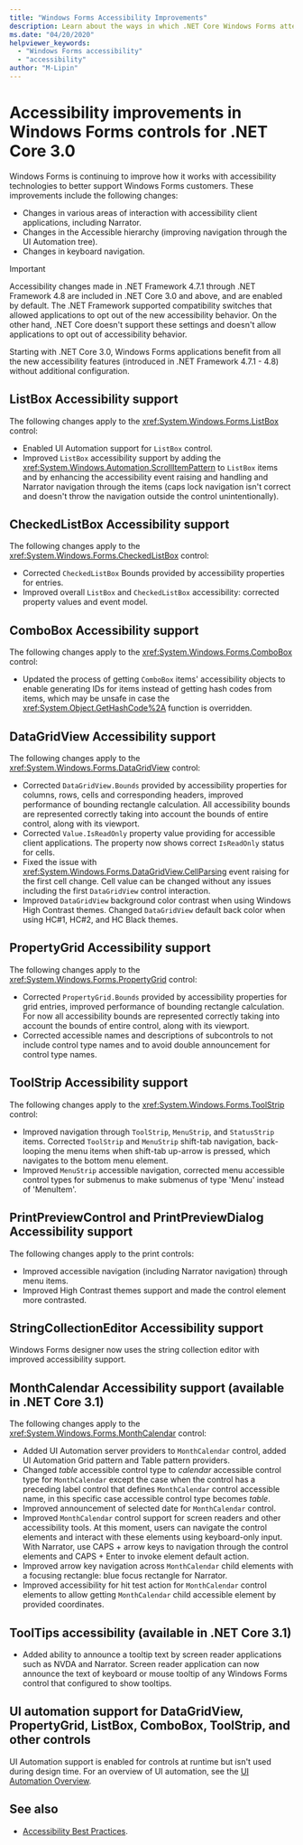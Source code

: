 ```yaml
---
title: "Windows Forms Accessibility Improvements"
description: Learn about the ways in which .NET Core Windows Forms attempts to improve accessibility in comparison with .NET Framework Windows Forms.
ms.date: "04/20/2020"
helpviewer_keywords: 
  - "Windows Forms accessibility"
  - "accessibility"
author: "M-Lipin"
---
```

# Accessibility improvements in Windows Forms controls for .NET Core 3.0

Windows Forms is continuing to improve how it works with accessibility technologies to better support Windows Forms customers. These improvements include the following changes:

- Changes in various areas of interaction with accessibility client applications, including Narrator.
- Changes in the Accessible hierarchy (improving navigation through the UI Automation tree).
- Changes in keyboard navigation.

> [!IMPORTANT]
> Accessibility changes made in .NET Framework 4.7.1 through .NET Framework 4.8 are included in .NET Core 3.0 and above, and are enabled by default. The .NET Framework supported compatibility switches that allowed applications to opt out of the new accessibility behavior. On the other hand, .NET Core doesn't support these settings and doesn't allow applications to opt out of accessibility behavior.
  
Starting with .NET Core 3.0, Windows Forms applications benefit from all the new accessibility features (introduced in .NET Framework 4.7.1 - 4.8) without additional configuration.

## ListBox Accessibility support

The following changes apply to the <xref:System.Windows.Forms.ListBox> control:

- Enabled UI Automation support for `ListBox` control.
- Improved `ListBox` accessibility support by adding the <xref:System.Windows.Automation.ScrollItemPattern> to `ListBox` items and by enhancing the accessibility event raising and handling and Narrator navigation through the items (caps lock navigation isn't correct and doesn't throw the navigation outside the control unintentionally).

## CheckedListBox Accessibility support

The following changes apply to the <xref:System.Windows.Forms.CheckedListBox> control:

- Corrected `CheckedListBox` Bounds provided by accessibility properties for entries.
- Improved overall `ListBox` and `CheckedListBox` accessibility: corrected property values and event model.

## ComboBox Accessibility support

The following changes apply to the <xref:System.Windows.Forms.ComboBox> control:

- Updated the process of getting `ComboBox` items' accessibility objects to enable generating IDs for items instead of getting hash codes from items, which may be unsafe in case the <xref:System.Object.GetHashCode%2A> function is overridden.

## DataGridView Accessibility support

The following changes apply to the <xref:System.Windows.Forms.DataGridView> control:

- Corrected `DataGridView.Bounds` provided by accessibility properties for columns, rows, cells and corresponding headers, improved performance of bounding rectangle calculation. All accessibility bounds are represented correctly taking into account the bounds of entire control, along with its viewport.
- Corrected `Value.IsReadOnly` property value providing for accessible client applications. The property now shows correct `IsReadOnly` status for cells.
- Fixed the issue with <xref:System.Windows.Forms.DataGridView.CellParsing> event raising for the first cell change. Cell value can be changed without any issues including the first `DataGridView` control interaction.
- Improved `DataGridView` background color contrast when using Windows High Contrast themes. Changed `DataGridView` default back color when using HC#1, HC#2, and HC Black themes.

## PropertyGrid Accessibility support

The following changes apply to the <xref:System.Windows.Forms.PropertyGrid> control:

- Corrected `PropertyGrid.Bounds` provided by accessibility properties for grid entries, improved performance of bounding rectangle calculation. For now all accessibility bounds are represented correctly taking into account the bounds of entire control, along with its viewport.
- Corrected accessible names and descriptions of subcontrols to not include control type names and to avoid double announcement for control type names.

## ToolStrip Accessibility support

The following changes apply to the <xref:System.Windows.Forms.ToolStrip> control:

- Improved navigation through `ToolStrip`, `MenuStrip`, and `StatusStrip` items. Corrected `ToolStrip` and `MenuStrip` shift-tab navigation, back-looping the menu items when shift-tab up-arrow is pressed, which navigates to the bottom menu element.
- Improved `MenuStrip` accessible navigation, corrected menu accessible control types for submenus to make submenus of type 'Menu' instead of 'MenuItem'.

## PrintPreviewControl and PrintPreviewDialog Accessibility support

The following changes apply to the print controls:

- Improved accessible navigation (including Narrator navigation) through menu items.
- Improved High Contrast themes support and made the control element more contrasted.

## StringCollectionEditor Accessibility support

Windows Forms designer now uses the string collection editor with improved accessibility support.

## MonthCalendar Accessibility support (available in .NET Core 3.1)

The following changes apply to the <xref:System.Windows.Forms.MonthCalendar> control:

- Added UI Automation server providers to `MonthCalendar` control, added UI Automation Grid pattern and Table pattern providers.
- Changed _table_ accessible control type to _calendar_ accessible control type for `MonthCalendar` except the case when the control has a preceding label control that defines `MonthCalendar` control accessible name, in this specific case accessible control type becomes _table_.
- Improved announcement of selected date for `MonthCalendar` control.
- Improved `MonthCalendar` control support for screen readers and other accessibility tools. At this moment, users can navigate the control elements and interact with these elements using keyboard-only input. With Narrator, use CAPS + arrow keys to navigation through the control elements and CAPS + Enter to invoke element default action.
- Improved arrow key navigation across `MonthCalendar` child elements with a focusing rectangle: blue focus rectangle for Narrator.
- Improved accessibility for hit test action for `MonthCalendar` control elements to allow getting `MonthCalendar` child accessible element by provided coordinates.

## ToolTips accessibility (available in .NET Core 3.1)

- Added ability to announce a tooltip text by screen reader applications such as NVDA and Narrator. Screen reader application can now announce the text of keyboard or mouse tooltip of any Windows Forms control that configured to show tooltips.

## UI automation support for DataGridView, PropertyGrid, ListBox, ComboBox, ToolStrip, and other controls

UI Automation support is enabled for controls at runtime but isn't used during design time. For an overview of UI automation, see the [UI Automation Overview](https://docs.microsoft.com/dotnet/framework/ui-automation/ui-automation-overview).

## See also

- [Accessibility Best Practices](https://docs.microsoft.com/dotnet/framework/ui-automation/accessibility-best-practices).
